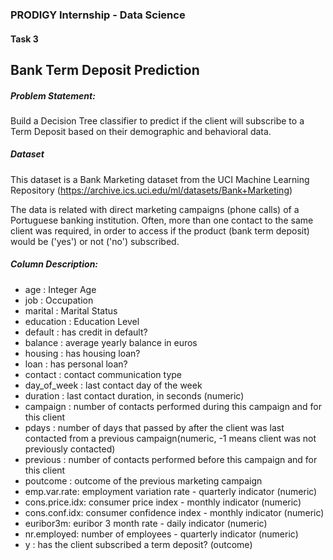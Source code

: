 ### PRODIGY Internship - Data Science
#### Task 3
## Bank Term Deposit Prediction

##### Problem Statement:
Build a Decision Tree classifier to predict if the client will subscribe to a Term Deposit based on their demographic and behavioral data.

##### Dataset
This dataset is a Bank Marketing dataset from the UCI Machine Learning Repository (https://archive.ics.uci.edu/ml/datasets/Bank+Marketing)

The data is related with direct marketing campaigns (phone calls) of a Portuguese banking institution. Often, more than one contact to the same client was required, in order to access if the product (bank term deposit) would be ('yes') or not ('no') subscribed.

##### Column Description:
- age : Integer Age
- job : Occupation
- marital : Marital Status
- education : Education Level
- default : has credit in default?
- balance : average yearly balance in euros
- housing : has housing loan?
- loan : has personal loan?
- contact : contact communication type
- day_of_week : last contact day of the week
- duration : last contact duration, in seconds (numeric)
- campaign : number of contacts performed during this campaign and for this client
- pdays : number of days that passed by after the client was last contacted from a previous campaign(numeric, -1 means client was not previously contacted)
- previous : number of contacts performed before this campaign and for this client
- poutcome : outcome of the previous marketing campaign
- emp.var.rate: employment variation rate - quarterly indicator (numeric)
- cons.price.idx: consumer price index - monthly indicator (numeric)
- cons.conf.idx: consumer confidence index - monthly indicator (numeric)
- euribor3m: euribor 3 month rate - daily indicator (numeric)
- nr.employed: number of employees - quarterly indicator (numeric)
- y : has the client subscribed a term deposit? (outcome)
